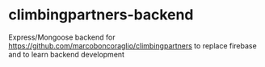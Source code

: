 # climbingpartners-backend

Express/Mongoose backend for https://github.com/marcoboncoraglio/climbingpartners to replace firebase and to learn backend development
